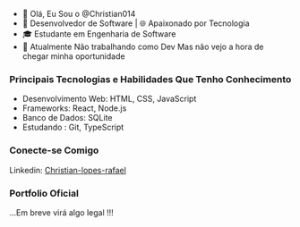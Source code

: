 - 👋 Olá, Eu Sou o @Christian014
- 🚀 Desenvolvedor de Software | 🌐 Apaixonado por Tecnologia
- 🎓 Estudante em Engenharia de Software
- 💼 Atualmente Não trabalhando como Dev Mas não vejo a hora de chegar minha oportunidade

### Principais Tecnologias e Habilidades Que Tenho Conhecimento

- Desenvolvimento Web: HTML, CSS, JavaScript
- Frameworks: React, Node.js
- Banco de Dados: SQLite
- Estudando : Git, TypeScript

### Conecte-se Comigo
Linkedin: [Christian-lopes-rafael](https://www.linkedin.com/in/christian-lopes-rafael/)

### Portfolio Oficial
...Em breve virá algo legal !!!

